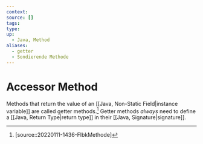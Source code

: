 ```yaml
---
context:
source: []
tags: 
type:
up:
  - Java, Method
aliases:
  - getter
  - Sondierende Methode
---
```


# Accessor Method

Methods that return the value of an [[Java, Non-Static Field|instance variable]] are called getter methods.[^1] Getter methods _always_ need to define a [[Java, Return Type|return type]] in their [[Java, Signature|signature]].

[^1]: [source::20220111-1436-FlbkMethode]
